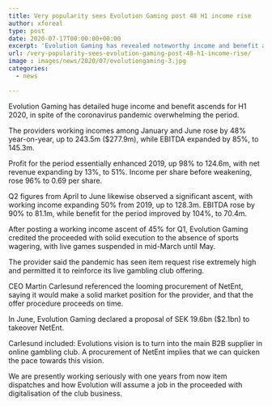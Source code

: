 ```yaml
---
title: Very popularity sees Evolution Gaming post 48 H1 income rise
author: xforeal 
type: post
date: 2020-07-17T00:00:00+00:00
excerpt: 'Evolution Gaming has revealed noteworthy income and benefit ascends for H1 2020, in spite of the coronavirus pandemic commanding the period '
url: /very-popularity-sees-evolution-gaming-post-48-h1-income-rise/
image : images/news/2020/07/evolutiongaming-3.jpg
categories:
  - news

---
```

Evolution Gaming has detailed huge income and benefit ascends for H1 2020, in spite of the coronavirus pandemic overwhelming the period. 

The providers working incomes among January and June rose by 48&percnt; year-on-year, up to 243.5m ($277.9m), while EBITDA expanded by 85&percnt;, to 145.3m. 

Profit for the period essentially enhanced 2019, up 98&percnt; to 124.6m, with net revenue expanding by 13&percnt;, to 51&percnt;. Income per share before weakening, rose 96&percnt; to 0.69 per share. 

Q2 figures from April to June likewise observed a significant ascent, with working income expanding 50&percnt; from 2019, up to 128.3m. EBITDA rose by 90&percnt; to 81.1m, while benefit for the period improved by 104&percnt;, to 70.4m. 

After posting a working income ascent of 45&percnt; for Q1, Evolution Gaming credited the proceeded with solid execution to the absence of sports wagering, with live games suspended in mid-March until May. 

The provider said the pandemic has seen item request rise extremely high and permitted it to reinforce its live gambling club offering. 

CEO Martin Carlesund referenced the looming procurement of NetEnt, saying it would make a solid market position for the provider, and that the offer procedure proceeds on time. 

In June, Evolution Gaming declared a proposal of SEK 19.6bn ($2.1bn) to takeover NetEnt. 

Carlesund included: Evolutions vision is to turn into the main B2B supplier in online gambling club. A procurement of NetEnt implies that we can quicken the pace towards this vision. 

We are presently working seriously with one years from now item dispatches and how Evolution will assume a job in the proceeded with digitalisation of the club business.